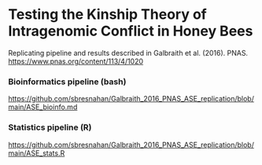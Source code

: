 # Testing the Kinship Theory of Intragenomic Conflict in Honey Bees
Replicating pipeline and results described in Galbraith et al. (2016). PNAS. https://www.pnas.org/content/113/4/1020

### Bioinformatics pipeline (bash)
https://github.com/sbresnahan/Galbraith_2016_PNAS_ASE_replication/blob/main/ASE_bioinfo.md

### Statistics pipeline (R)
https://github.com/sbresnahan/Galbraith_2016_PNAS_ASE_replication/blob/main/ASE_stats.R
